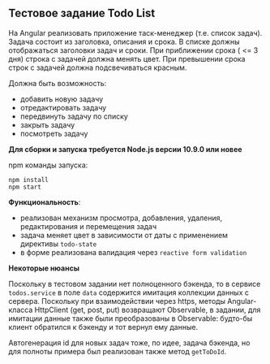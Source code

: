 ## Тестовое задание Todo List

На Angular реализовать приложение таск-менеджер (т.е. список задач).
Задача состоит из заголовка, описания и срока.
В списке должны отображаться заголовки задач и сроки. При приближении срока ( <= 3
дня) строка с задачей должна менять цвет. При превышении срока строк с задачей должна
подсвечиваться красным.

Должна быть возможность:
- добавить новую задачу
- отредактировать задачу
- передвинуть задачу по списку
- закрыть задачу
- посмотреть задачу


**Для сборки и запуска требуется Node.js версии 10.9.0 или новее**

npm команды запуска:
```
npm install
npm start
```

**Функциональность**:
- реализован механизм просмотра, добавления, удаления, редактирования и перемещения задач
- задача меняет цвет в зависимости от даты с применением директивы `todo-state`
- в форме реализована валидация через `reactive form validation`

**Некоторые нюансы**

Поскольку в тестовом задании нет полноценного бэкенда, то в сервисе `todos.service`
в поле `data` содержится имитация коллекции данных с сервера. Поскольку при 
взаимодействии через https, методы Angular-класса HttpClient (get, post, put)
возвращают Observable, в задании, для имитации данные также были преобразованы
в Observable: будто-бы клиент обратился к бэкенду и тот вернул ему данные.

Автогенерация id для новых задач тоже, по идее, задача бэкенда, но для полноты 
примера был реализован также метод `getToDoId`.
